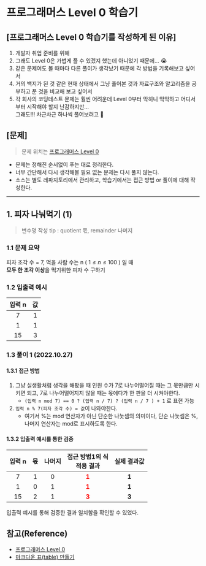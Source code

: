 # 프로그래머스 Level 0 학습기

## [프로그래머스 Level 0 학습기를 작성하게 된 이유]
1. 개발자 취업 준비를 위해
2. 그래도 Level 0은 가볍게 풀 수 있겠지 했는데 아니었기 때문에... :sob:
3. 같은 문제여도 볼 때마다 다른 풀이가 생각났기 때문에 각 방법을 기록해보고 싶어서
4. 거의 백지가 된 것 같은 현재 상태에서 그냥 풀어본 것과 자료구조와 알고리즘을 공부하고 푼 것을 비교해 보고 싶어서
5. 각 회사의 코딩테스트 문제는 훨씬 어려운데 Level 0부터 막히니 막막하고 어디서부터 시작해야 할지 난감하지만...     
그래도!!! 차근차근 하나씩 풀어보려고 :punch:

## [문제]
> 문제 위치는 [프로그래머스 Level 0](https://school.programmers.co.kr/learn/challenges/beginner?order=acceptance_desc&page=1)
* 문제는 정해진 순서없이 푸는 대로 정리한다.
* 너무 간단해서 다시 생각해볼 필요 없는 문제는 다시 풀지 않는다.
* 소스는 별도 레파지토리에서 관리하고, 학습기에서는 접근 방법 or 풀이에 대해 작성한다.

---

## 1. 피자 나눠먹기 (1)
> 변수명 작성 tip : quotient 몫, remainder 나머지

### 1.1 문제 요약 
피자 조각 수 = 7, 먹을 사람 수는 n ( $1≤n≤100$ ) 일 때  
**모두 한 조각 이상**을 먹기위한 피자 수 구하기

### 1.2 입출력 예시
|입력 n|값|
|:-:|:-:|
|7|1|
|1|1|
|15|3|

### 1.3 풀이 1 (2022.10.27)

#### 1.3.1 접근 방법
1. 그냥 실생활처럼 생각을 해봤을 때 인원 수가 7로 나누어떨어질 때는 그 몫만큼만 시키면 되고,  7로 나누어떨어지지 않을 때는 몫에다가 한 판을 더 시켜야한다.
   * `(입력 n mod 7) == 0 ? (입력 n / 7) ? (입력 n / 7 ) + 1` 로 표현 가능
2. `입력 n % 7(피자 조각 수) = 값`이 나와야한다. 
   * 여기서 %는 mod 연산자가 아닌 단순한 나눗셈의 의미이다, 단순 나눗셈은 %, 나머지 연산자는 mod로 표시하도록 한다.

#### 1.3.2 입출력 예시를 통한 검증

|입력 n|몫|나머지|**접근 방법1의 식<br>적용 결과**|**실제 결과값**|
|:-:|:-:|:-:|:-:|:-:|
|7|1|0|<span style="color:red">**1**</span>|**1**|
|1|0|1|<span style="color:red">**1**</span>|**1**|
|15|2|1|<span style="color:red">**3**</span>|**3**|

입출력 예시를 통해 검증한 결과 일치함을 확인할 수 있었다.

<!-- 문제 작성 형식 -->
<!--
## 1. 문제명
### 1.1 문제 요약 
### 1.2 입출력 예시
### 1.3 풀이 1 (2022.10.27)
#### 1.3.1 접근 방법
#### 1.3.2 입출력 예시를 통한 검증
-->

## 참고(Reference)
* [프로그래머스 Level 0](https://school.programmers.co.kr/learn/challenges/beginner?order=acceptance_desc&page=1)
* [마크다운 표(table) 만들기](https://inasie.github.io/it%EC%9D%BC%EB%B0%98/%EB%A7%88%ED%81%AC%EB%8B%A4%EC%9A%B4-%ED%91%9C-%EB%A7%8C%EB%93%A4%EA%B8%B0/)




